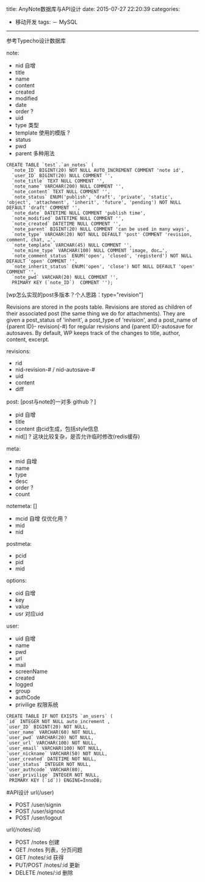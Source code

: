 title: AnyNote数据库与API设计
date: 2015-07-27 22:20:39
categories:
- 移动开发 
tags:
－ MySQL
---
参考Typecho设计数据库

note: 

- nid 自增
- title
- name
- content
- created
- modified
- date
- order ?
- uid
- type 类型
- template 使用的模版 ?
- status
- pwd
- parent 多种用法

```
CREATE TABLE `test`.`an_notes` (
  `note_ID` BIGINT(20) NOT NULL AUTO_INCREMENT COMMENT 'note id',
  `user_ID` BIGINT(20) NULL COMMENT '',
  `note_title` TEXT NULL COMMENT '',
  `note_name` VARCHAR(200) NULL COMMENT '',
  `note_content` TEXT NULL COMMENT '',
  `note_status` ENUM('publish', 'draft', 'private', 'static', 'object', 'attachment', 'inherit', 'future', 'pending') NOT NULL DEFAULT 'draft' COMMENT '',
  `note_date` DATETIME NULL COMMENT 'publish time',
  `note_modified` DATETIME NULL COMMENT '',
  `note_created` DATETIME NULL COMMENT '',
  `note_parent` BIGINT(20) NULL COMMENT 'can be used in many ways',
  `note_type` VARCHAR(20) NOT NULL DEFAULT 'post' COMMENT 'revision, comment, chat, …',
  `note_template` VARCHAR(45) NULL COMMENT '',
  `note_mine_type` VARCHAR(100) NULL COMMENT 'image, doc…',
  `note_comment_status` ENUM('open', 'closed', 'registerd') NOT NULL DEFAULT 'open' COMMENT '',
  `note_inherit_status` ENUM('open', 'close') NOT NULL DEFAULT 'open' COMMENT '',
  `note_pwd` VARCHAR(20) NULL COMMENT '',
  PRIMARY KEY (`note_ID`)  COMMENT '');
```
[wp怎么实现的post多版本？个人思路：type="revision"]

Revisions are stored in the posts table.
Revisions are stored as children of their associated post (the same thing we do for attachments). They are given a post_status of 'inherit', a post_type of 'revision', and a post_name of {parent ID}- revision(-#) for regular revisions and {parent ID}-autosave for autosaves.
By default, WP keeps track of the changes to title, author, content, excerpt.

revisions: 

- rid
- nid-revision-# / nid-autosave-#
- uid
- content
- diff


post: [post与note的一对多 github？]

- pid 自增
- title
- content 由cid生成，包括style信息
- nid[] ? 这块比较复杂，是否允许临时修改(redis缓存)

meta:

- mid 自增
- name
- type
- desc
- order ?
- count

notemeta: []

- mcid 自增 仅优化用？
- mid
- nid

postmeta:

- pcid
- pid
- mid


options:

- oid 自增
- key
- value
- usr 对应uid

user:

- uid 自增
- name
- pwd
- url
- mail
- screenName
- created
- logged
- group
- authCode
- privilige 权限系统

```
CREATE TABLE IF NOT EXISTS `an_users` (
`id` INTEGER NOT NULL auto_increment , 
`user_ID` BIGINT(20) NOT NULL, 
`user_name` VARCHAR(60) NOT NULL, 
`user_pwd` VARCHAR(20) NOT NULL, 
`user_url` VARCHAR(100) NOT NULL, 
`user_email` VARCHAR(100) NOT NULL, 
`user_nickname` VARCHAR(50) NOT NULL, 
`user_created` DATETIME NOT NULL, 
`user_status` INTEGER NOT NULL, 
`user_authcode` VARCHAR(80), 
`user_privilige` INTEGER NOT NULL, 
 PRIMARY KEY (`id`)) ENGINE=InnoDB;
```

#API设计
url(/user)

* POST /user/signin
* POST /user/signout
* POST /user/logout

url(/notes/:id)

* POST /notes 创建
* GET /notes 列表，分页问题
* GET /notes/:id 获得
* PUT/POST /notes/:id 更新
* DELETE /notes/:id 删除